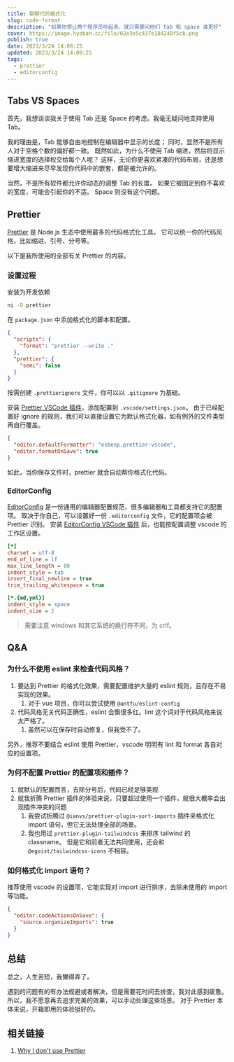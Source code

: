 ```yaml
---
title: 聊聊代码格式化
slug: code-format
description: "如果你想让两个程序员吵起来，就只需要问他们 tab 和 space 谁更好"
cover: https://image.hyoban.cc/file/02e3e5c437e184248f5cb.png
publish: true
date: 2023/3/24 14:08:25
updated: 2023/3/24 14:08:25
tags:
  - prettier
  - editorconfig
---
```


## Tabs VS Spaces

首先，我想谈谈我关于使用 Tab 还是 Space 的考虑。我毫无疑问地支持使用 Tab。

我的理由是，Tab 能够自由地控制在编辑器中显示的长度；
同时，显然不是所有人对于空格个数的偏好都一致。
既然如此，为什么不使用 Tab 缩进，然后将显示缩进宽度的选择权交给每个人呢？
这样，无论你更喜欢紧凑的代码布局，还是想要增大缩进来尽早发现你代码中的嵌套，都是被允许的。

当然，不是所有软件都允许你动态的调整 Tab 的长度。
如果它被固定到你不喜欢的宽度，可能会引起你的不适。
Space 则没有这个问题。

## Prettier

[Prettier][] 是 Node.js 生态中使用最多的代码格式化工具。
它可以统一你的代码风格，比如缩进、引号、分号等。

以下是我所使用的全部有关 Prettier 的内容。

### 设置过程

安装为开发依赖

```bash
ni -D prettier
```

在 `package.json` 中添加格式化的脚本和配置。

```json
{
  "scripts": {
    "format": "prettier --write ."
  },
  "prettier": {
    "semi": false
  }
}
```

按需创建 `.prettierignore` 文件，你可以以 `.gitignore` 为基础。

安装 [Prettier VSCode 插件][]，添加配置到 `.vscode/settings.json`。
由于已经配置好 ignore 的规则，我们可以直接设置它为默认格式化器，如有例外的文件类型再自行覆盖。

```json
{
  "editor.defaultFormatter": "esbenp.prettier-vscode",
  "editor.formatOnSave": true
}
```

如此，当你保存文件时，prettier 就会自动帮你格式化代码。

### EditorConfig

[EditorConfig][] 是一份通用的编辑器配置规范，很多编辑器和工具都支持它的配置项。
取决于你自己，可以设置好一份 `.editorconfig` 文件，它的配置项会被 Prettier 识别。
安装 [EditorConfig VSCode 插件][] 后，也能按配置调整 vscode 的工作区设置。

```ini
[*]
charset = utf-8
end_of_line = lf
max_line_length = 80
indent_style = tab
insert_final_newline = true
trim_trailing_whitespace = true

[*.{md,yml}]
indent_style = space
indent_size = 2
```

> 需要注意 windows 和其它系统的换行符不同，为 crlf。

## Q&A

### 为什么不使用 eslint 来检查代码风格？

1. 要达到 Prettier 的格式化效果，需要配置维护大量的 eslint 规则，且存在不易实现的效果。
   1. 对于 vue 项目，你可以尝试使用 `@antfu/eslint-config`
1. 代码风格无关代码正确性，eslint 会飘很多红。lint 这个词对于代码风格来说太严格了。
   1. 虽然可以在保存时自动修复，但我受不了。

另外，推荐不要结合 eslint 使用 Prettier，vscode 明明有 lint 和 format 各自对应的设置项。

### 为何不配置 Prettier 的配置项和插件？

1. 就默认的配置而言，去除分号后，代码已经足够美观
1. 就我折腾 Prettier 插件的体验来说，只要超过使用一个插件，就很大概率会出现插件冲突的问题
   1. 我尝试折腾过 `@ianvs/prettier-plugin-sort-imports` 插件来格式化 import 语句，但它无法处理全部的场景。
   1. 我也用过 `prettier-plugin-tailwindcss` 来排序 tailwind 的 classname。 但是它和前者无法共同使用，还会和 `@egoist/tailwindcss-icons` 不相容。

### 如何格式化 import 语句？

推荐使用 vscode 的设置项，它能实现对 import 进行排序，去除未使用的 import 等功能。

```json
{
  "editor.codeActionsOnSave": {
    "source.organizeImports": true
  }
}
```

## 总结

总之，人生苦短，我懒得弄了。

遇到的问题有的有办法规避或者解决，但是需要花时间去排查，我对此感到疲惫。
所以，我不愿意再去追求完美的效果，可以手动处理这些场景。
对于 Prettier 本体来说，开箱即用的体验挺好的。

## 相关链接

1. [Why I don't use Prettier](https://antfu.me/posts/why-not-prettier)

[Prettier]: https://prettier.io
[Prettier VSCode 插件]: https://marketplace.visualstudio.com/items?itemName=esbenp.prettier-vscode
[EditorConfig]: https://editorconfig.org
[EditorConfig VSCode 插件]: https://marketplace.visualstudio.com/items?itemName=EditorConfig.EditorConfig
